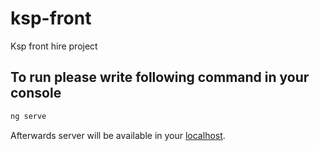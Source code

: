 # ksp-front
Ksp front hire project

## To run please write following command in your console

```bash
ng serve 
```

Afterwards server will be available in your [localhost](http://localhost:4200).
